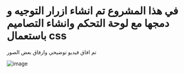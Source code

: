 #   في هذا المشروع تم انشاء ازرار التوجيه و دمجها مع لوحة التحكم وانشاء التصاميم باستعمال css
تم افاق فيديو توضيحي وارفاق بعض الصور


![image](https://user-images.githubusercontent.com/61877121/127915402-2a244469-efe2-4543-82cf-23f9a05dc6a3.png)
